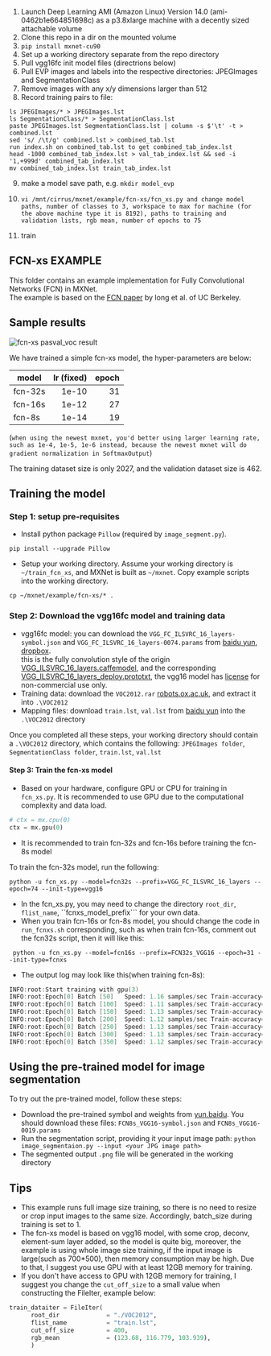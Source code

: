 1. Launch Deep Learning AMI (Amazon Linux) Version 14.0 (ami-0462b1e664851698c) as a p3.8xlarge machine with a decently sized attachable volume
2. Clone this repo in a dir on the mounted volume
3. ```pip install mxnet-cu90 ```
4. Set up a working directory separate from the repo directory
5. Pull vgg16fc init model files (directrions below)
6. Pull EVP images and labels into the respective directories: JPEGImages and SegmentationClass
7. Remove images with any x/y dimensions larger than 512
8. Record training pairs to file:
```
ls JPEGImages/* > JPEGImages.lst
ls SegmentationClass/* > SegmentationClass.lst
paste JPEGImages.lst SegmentationClass.lst | column -s $'\t' -t > combined.lst
sed 's/ /\t/g' combined.lst > combined_tab.lst
run index.sh on combined_tab.lst to get combined_tab_index.lst
head -1000 combined_tab_index.lst > val_tab_index.lst && sed -i '1,+999d' combined_tab_index.lst
mv combined_tab_index.lst train_tab_index.lst
```
9. make a model save path, e.g. ```mkdir model_evp```

10. ```vi /mnt/cirrus/mxnet/example/fcn-xs/fcn_xs.py and change model paths, number of classes to 3, workspace to max for machine (for the above machine type it is 8192), paths to training and validation lists, rgb mean, number of epochs to 75  ```
11. train


FCN-xs EXAMPLE
--------------
This folder contains an example implementation for Fully Convolutional Networks (FCN) in MXNet.  
The example is based on the [FCN paper](https://arxiv.org/abs/1411.4038) by long et al. of UC Berkeley.

## Sample results
![fcn-xs pasval_voc result](https://github.com/dmlc/web-data/blob/master/mxnet/image/fcnxs-example-result.jpg)

We have trained a simple fcn-xs model, the hyper-parameters are below:

| model   | lr (fixed) | epoch |
| ------- | ---------: | ----: |
| fcn-32s |      1e-10 |    31 |
| fcn-16s |      1e-12 |    27 |
| fcn-8s  |      1e-14 |    19 |

(```when using the newest mxnet, you'd better using larger learning rate, such as 1e-4, 1e-5, 1e-6 instead, because the newest mxnet will do gradient normalization in SoftmaxOutput```)

The training dataset size is only 2027, and the validation dataset size is 462.  

## Training the model

### Step 1: setup pre-requisites

- Install python package `Pillow` (required by `image_segment.py`).
```shell
pip install --upgrade Pillow
```
- Setup your working directory. Assume your working directory is `~/train_fcn_xs`, and MXNet is built as `~/mxnet`. Copy example scripts into the working directory.
```shell
cp ~/mxnet/example/fcn-xs/* .
```
### Step 2: Download the vgg16fc model and training data
* vgg16fc model: you can download the ```VGG_FC_ILSVRC_16_layers-symbol.json``` and ```VGG_FC_ILSVRC_16_layers-0074.params``` from [baidu yun](http://pan.baidu.com/s/1bgz4PC), [dropbox](https://www.dropbox.com/sh/578n5cxej7ofd6m/AACuSeSYGcKQDi1GoB72R5lya?dl=0).  
this is the fully convolution style of the origin
[VGG_ILSVRC_16_layers.caffemodel](http://www.robots.ox.ac.uk/~vgg/software/very_deep/caffe/VGG_ILSVRC_16_layers.caffemodel), and the corresponding [VGG_ILSVRC_16_layers_deploy.prototxt](https://gist.github.com/ksimonyan/211839e770f7b538e2d8#file-vgg_ilsvrc_16_layers_deploy-prototxt), the vgg16 model has [license](http://creativecommons.org/licenses/by-nc/4.0/) for non-commercial use only.
* Training data: download the ```VOC2012.rar```  [robots.ox.ac.uk](http://host.robots.ox.ac.uk/pascal/VOC/voc2012/VOCtrainval_11-May-2012.tar), and extract it into ```.\VOC2012```
* Mapping files: download ```train.lst```, ```val.lst``` from [baidu yun](http://pan.baidu.com/s/1bgz4PC) into the ```.\VOC2012``` directory

Once you completed all these steps, your working directory should contain a ```.\VOC2012``` directory, which contains the following: ```JPEGImages folder```, ```SegmentationClass folder```, ```train.lst```, ```val.lst```

#### Step 3: Train the fcn-xs model
* Based on your hardware, configure GPU or CPU for training in `fcn_xs.py`. It is recommended to use GPU due to the computational complexity and data load.
```python
# ctx = mx.cpu(0)
ctx = mx.gpu(0)
```
* It is recommended to train fcn-32s and fcn-16s before training the fcn-8s model

To train the fcn-32s model, run the following:
```shell
python -u fcn_xs.py --model=fcn32s --prefix=VGG_FC_ILSVRC_16_layers --epoch=74 --init-type=vgg16
```
* In the fcn_xs.py, you may need to change the directory ```root_dir```, ```flist_name```, ``fcnxs_model_prefix``` for your own data.
* When you train fcn-16s or fcn-8s model, you should change the code in ```run_fcnxs.sh``` corresponding, such as when train fcn-16s, comment out the fcn32s script, then it will like this:
```shell
 python -u fcn_xs.py --model=fcn16s --prefix=FCN32s_VGG16 --epoch=31 --init-type=fcnxs
```
* The output log may look like this(when training fcn-8s):
```c++
INFO:root:Start training with gpu(3)
INFO:root:Epoch[0] Batch [50]   Speed: 1.16 samples/sec Train-accuracy=0.894318
INFO:root:Epoch[0] Batch [100]  Speed: 1.11 samples/sec Train-accuracy=0.904681
INFO:root:Epoch[0] Batch [150]  Speed: 1.13 samples/sec Train-accuracy=0.908053
INFO:root:Epoch[0] Batch [200]  Speed: 1.12 samples/sec Train-accuracy=0.912219
INFO:root:Epoch[0] Batch [250]  Speed: 1.13 samples/sec Train-accuracy=0.914238
INFO:root:Epoch[0] Batch [300]  Speed: 1.13 samples/sec Train-accuracy=0.912170
INFO:root:Epoch[0] Batch [350]  Speed: 1.12 samples/sec Train-accuracy=0.912080
```

## Using the pre-trained model for image segmentation
To try out the pre-trained model, follow these steps:
* Download the pre-trained symbol and weights from [yun.baidu](http://pan.baidu.com/s/1bgz4PC). You should download these files: ```FCN8s_VGG16-symbol.json``` and ```FCN8s_VGG16-0019.params```
* Run the segmentation script, providing it your input image path: ```python image_segmentaion.py --input <your JPG image path>```
* The segmented output ```.png``` file will be generated in the working directory

## Tips
* This example runs full image size training, so there is no need to resize or crop input images to the same size. Accordingly, batch_size during training is set to 1.
* The fcn-xs model is based on vgg16 model, with some crop, deconv, element-sum layer added, so the model is quite big, moreover, the example is using whole image size training, if the input image is large(such as 700*500), then memory consumption may be high. Due to that, I suggest you use GPU with at least 12GB memory for training.
* If you don't have access to GPU with 12GB memory for training, I suggest you change the ```cut_off_size``` to a small value when constructing the FileIter, example below:  
```python
train_dataiter = FileIter(
      root_dir             = "./VOC2012",
      flist_name           = "train.lst",
      cut_off_size         = 400,
      rgb_mean             = (123.68, 116.779, 103.939),
      )
```

